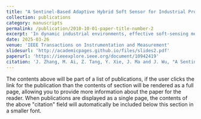 ```yaml
---
title: "A Sentinel-Based Adaptive Hybrid Soft Sensor for Industrial Process Monitoring"
collection: publications
category: manuscripts
permalink: /publication/2010-10-01-paper-title-number-2
excerpt: 'In dynamic industrial environments, effective soft-sensing methods need adapt to real-time variations in process conditions. Though recent efforts have integrated deep learning and handcrafted features to design hybrid feature methods while reducing reliance on diverse training data, existing approaches often rely on fixed fusion strategies, limiting their adaptability. In this study, we propose a sentinel-based adaptive hybrid soft sensing (SAHSS) method, which dynamically shifts between deep learning and handcrafted features to enhance representation adaptability under changing conditions. The sensing model consists of a deep learning monitoring branch, a handcrafted monitoring branch, and a sentinel. The sentinel serves as a decision-making unit that dynamically selects between the deep learning and handcrafted branches based on image reconstruction error. To extract sensitive image features for the deep learning branch and evaluate their reliability for the sentinel, we develop a mixup bidirectional adversarial autoencoder (MixBiAAE). This autoencoder leverages feature interpolation to smooth and stabilize the learned latent space, thereby enhancing the invertible relationship between the image encoder and generator. Additionally, to help the hybrid sensing model adapt to fluctuating working conditions, a momentum memory network (MoMN) -based regression module is designed for both branches, allowing incremental updates with new data without retraining the model. Extensive experiments on an industrial flotation dataset demonstrate that our method outperforms existing hybrid soft sensing techniques, offering a robust and adaptive solution for industrial process monitoring.'
date: 2025-03-26
venue: 'IEEE Transactions on Instrumentation and Measurement'
slidesurl: 'http://academicpages.github.io/files/slides2.pdf'
paperurl: 'https://ieeexplore.ieee.org/document/10942419'
citation: 'J. Zhang, M. Ai, Z. Tang, Y. Xie, J. Ma and J. Wu, "A Sentinel-Based Adaptive Hybrid Soft Sensing Method for Industrial Process Monitoring," in IEEE Transactions on Instrumentation and Measurement, vol. 74, pp. 1-13, 2025, Art no. 5025813'
---
```


The contents above will be part of a list of publications, if the user clicks the link for the publication than the contents of section will be rendered as a full page, allowing you to provide more information about the paper for the reader. When publications are displayed as a single page, the contents of the above "citation" field will automatically be included below this section in a smaller font.
